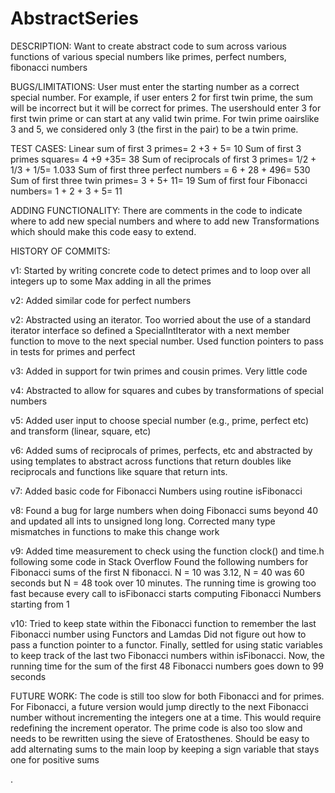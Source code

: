 # AbstractSeries

DESCRIPTION: Want to create abstract code to sum across various functions of 
various special numbers like primes, perfect numbers, fibonacci numbers 


BUGS/LIMITATIONS: User must enter the starting number as a correct special number.  For example, if user enters 2 for first twin prime, the sum will be incorrect but it will be correct for primes.  The usershould enter 3 for first twin prime or can start at any valid
twin prime.  For twin prime oairslike 3 and 5, we considered only 3 (the first in the pair) to be a twin prime.
         
 TEST CASES: Linear sum of first 3 primes= 2 +3 + 5= 10 
              Sum of first 3 primes squares= 4 +9 +35= 38
              Sum of reciprocals of first 3 primes= 1/2 + 1/3 + 1/5= 1.033
              Sum of first three perfect numbers = 6 + 28 + 496= 530 
              Sum of first three twin primes= 3 + 5+ 11= 19
              Sum of first four Fibonacci numbers= 1 + 2 + 3 + 5= 11
              
 ADDING FUNCTIONALITY: There are comments in the code to indicate where to add new special numbers and where to add new 
   Transformations which should make this code easy to extend.          

HISTORY OF COMMITS:

v1: Started by writing concrete code to detect primes and to loop over
    all integers up to some Max adding in all the primes

v2: Added similar code for perfect numbers

v2: Abstracted using an iterator.  Too worried about the use of a standard
    iterator interface so defined a SpecialIntIterator with a next
    member function to move to the next special number.  Used function
    pointers to pass in tests for primes and perfect

v3: Added in support for twin primes and cousin primes.  Very little
    code

v4: Abstracted to allow for squares and cubes by transformations of
    special numbers

v5:  Added user input to choose special number (e.g., prime, perfect etc)
     and transform (linear, square, etc)
     
 v6: Added sums of reciprocals of primes, perfects, etc and abstracted by using templates to abstract across 
     functions that return doubles like reciprocals and functions like square that return ints.
 
 v7:  Added basic code for Fibonacci Numbers using routine isFibonacci
 
 v8: Found a bug for large numbers when doing Fibonacci sums beyond 40 and updated all ints to unsigned long long.
     Corrected many type mismatches in functions to make this change work
    
  v9: Added time measurement to check using the function clock() and time.h following some code in Stack Overflow
      Found the following numbers for Fibonacci sums of the first N fibonacci.  N = 10 was 3.12, N = 40 was 60 seconds
      but N = 48 took over 10 minutes. The running time is growing too fast because every call to isFibonacci starts 
      computing Fibonacci Numbers starting from 1
  
  v10:  Tried to keep state within the Fibonacci function to remember the last Fibonacci number using Functors and Lamdas
         Did not figure out how to pass a function pointer to a functor.  Finally, settled for using static variables to 
         keep track of the last two Fibonacci numbers within isFibonacci.  Now, the running time for the sum of the first 
         48 Fibonacci numbers goes down to 99 seconds
         
   FUTURE WORK: The code is still too slow for both Fibonacci and for primes. For Fibonacci, a future version would jump 
   directly to the next Fibonacci number without incrementing the integers one at a time. This would require redefining 
   the increment operator. The prime code is also too slow and needs to be rewritten using the sieve of Eratosthenes.
   Should be easy to add alternating sums to the main loop by keeping a sign variable that stays one for positive sums
   
   . 
  
         
         

